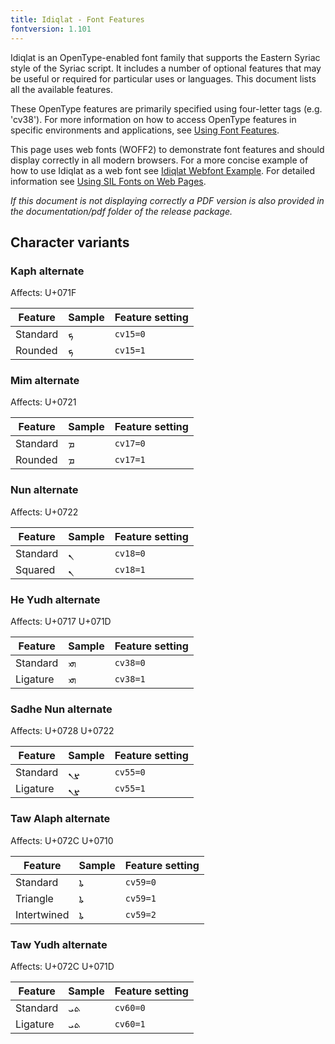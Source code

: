 ```yaml
---
title: Idiqlat - Font Features
fontversion: 1.101
---
```


Idiqlat is an OpenType-enabled font family that supports the Eastern Syriac style of the Syriac script. It includes a number of optional features that may be useful or required for particular uses or languages. This document lists all the available features.

These OpenType features are primarily specified using four-letter tags (e.g. 'cv38'). For more information on how to access OpenType features in specific environments and applications, see [Using Font Features](https://software.sil.org/fonts/features).

This page uses web fonts (WOFF2) to demonstrate font features and should display correctly in all modern browsers. For a more concise example of how to use Idiqlat as a web font see [Idiqlat Webfont Example](../web/Idiqlat-webfont-example.html). For detailed information see [Using SIL Fonts on Web Pages](https://software.sil.org/fonts/webfonts).

*If this document is not displaying correctly a PDF version is also provided in the documentation/pdf folder of the release package.*

## Character variants

### Kaph alternate

<span class='affects'>Affects: U+071F</span>

Feature | Sample                      | Feature setting
------- | --------------------------- | -------
Standard | <span class='idiqlat-R normal'>&#x071F;</span> | `cv15=0`
Rounded  | <span class='idiqlat-R normal' style='font-feature-settings: "cv15" 1'>&#x071F;</span> | `cv15=1`

### Mim alternate

<span class='affects'>Affects: U+0721</span>

Feature | Sample                      | Feature setting
------- | --------------------------- | -------
Standard | <span class='idiqlat-R normal'>&#x0721;</span> | `cv17=0`
Rounded  | <span class='idiqlat-R normal' style='font-feature-settings: "cv17" 1'>&#x0721;</span> | `cv17=1`

### Nun alternate

<span class='affects'>Affects: U+0722</span>

Feature | Sample                      | Feature setting
------- | --------------------------- | -------
Standard | <span class='idiqlat-R normal'>&#x0722;</span> | `cv18=0`
Squared  | <span class='idiqlat-R normal' style='font-feature-settings: "cv18" 1'>&#x0722;</span> | `cv18=1`

### He Yudh alternate

<span class='affects'>Affects: U+0717 U+071D</span>

Feature | Sample                      | Feature setting
------- | --------------------------- | -------
Standard | <span class='idiqlat-R normal'>&#x0717;&#x071D;</span> | `cv38=0`
Ligature | <span class='idiqlat-R normal' style='font-feature-settings: "cv38" 1'>&#x0717;&#x071D;</span> | `cv38=1`

### Sadhe Nun alternate

<span class='affects'>Affects: U+0728 U+0722</span>

Feature | Sample                      | Feature setting
------- | --------------------------- | -------
Standard | <span class='idiqlat-R normal'>&#x0728;&#x0722;</span> | `cv55=0`
Ligature | <span class='idiqlat-R normal' style='font-feature-settings: "cv55" 1'>&#x0728;&#x0722;</span> | `cv55=1`

### Taw Alaph alternate

<span class='affects'>Affects: U+072C U+0710</span>

Feature | Sample                      | Feature setting
------- | --------------------------- | -------
Standard    | <span class='idiqlat-R normal'>&#x072C;&#x0710;</span> | `cv59=0`
Triangle    | <span class='idiqlat-R normal' style='font-feature-settings: "cv59" 1'>&#x072C;&#x0710;</span> | `cv59=1`
Intertwined | <span class='idiqlat-R normal' style='font-feature-settings: "cv59" 2'>&#x072C;&#x0710;</span> | `cv59=2`

### Taw Yudh alternate

<span class='affects'>Affects: U+072C U+071D</span>

Feature | Sample                      | Feature setting
------- | --------------------------- | -------
Standard | <span dir="rtl" class='idiqlat-R normal'>&#x072C;&#x071D;</span> | `cv60=0`
Ligature | <span dir="rtl" class='idiqlat-R normal' style='font-feature-settings: "cv60" 1'>&#x072C;&#x071D;</span> | `cv60=1`

<!-- PRODUCT SITE ONLY
[font id='idiqlat' face='SyriacProto-Regular' size='150%' rtl=1]
-->
